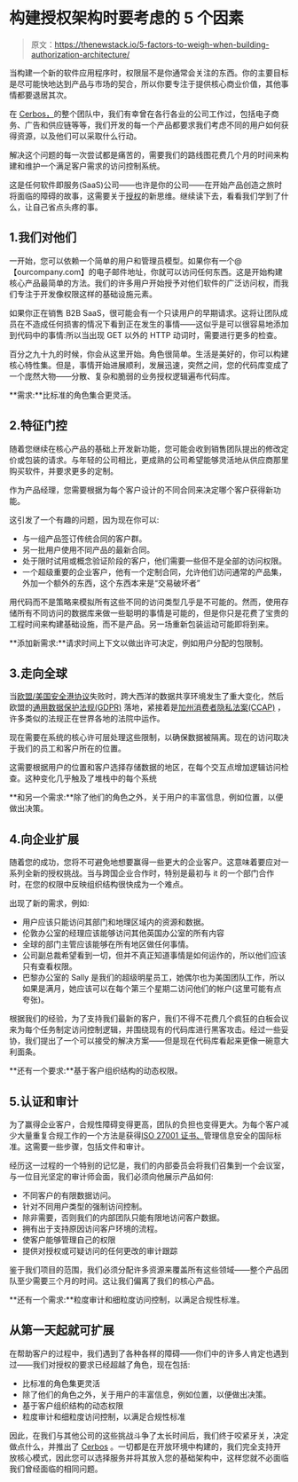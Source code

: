 # 构建授权架构时要考虑的 5 个因素

> 原文：<https://thenewstack.io/5-factors-to-weigh-when-building-authorization-architecture/>

当构建一个新的软件应用程序时，权限层不是你通常会关注的东西。你的主要目标是尽可能快地达到产品与市场的契合，所以你要专注于提供核心商业价值，其他事情都要退居其次。

在 [Cerbos，](https://cerbos.dev/?utm_content=inline-mention)的整个团队中，我们有幸曾在各行各业的公司工作过，包括电子商务、广告和供应链等等，我们开发的每一个产品都要求我们考虑不同的用户如何获得资源，以及他们可以采取什么行动。

解决这个问题的每一次尝试都是痛苦的，需要我们的路线图花费几个月的时间来构建和维护一个满足客户需求的访问控制系统。

这是任何软件即服务(SaaS)公司——也许是你的公司——在开始产品创造之旅时将面临的障碍的故事，这需要关于[授权](https://thenewstack.io/how-do-authentication-and-authorization-differ/)的新思维。继续读下去，看看我们学到了什么，让自己省点头疼的事。

## 1.我们对他们

一开始，您可以依赖一个简单的用户和管理员模型。如果你有一个@【ourcompany.com】的电子邮件地址，你就可以访问任何东西。这是开始构建核心产品最简单的方法。我们的许多用户开始授予对他们软件的广泛访问权，而我们专注于开发像权限这样的基础设施元素。

如果你正在销售 B2B SaaS，很可能会有一个只读用户的早期请求。这将让团队成员在不造成任何损害的情况下看到正在发生的事情——这似乎是可以很容易地添加到代码中的事情:所以当出现 GET 以外的 HTTP 动词时，需要进行更多的检查。

百分之九十九的时候，你会从这里开始。角色很简单。生活是美好的，你可以构建核心特性集。但是，事情开始进展顺利，发展迅速，突然之间，您的代码库变成了一个庞然大物——分散、复杂和脆弱的业务授权逻辑遍布代码库。

**需求:**比标准的角色集合更灵活。

## 2.特征门控

随着您继续在核心产品的基础上开发新功能，您可能会收到销售团队提出的修改定价或包装的请求。与年轻的公司相比，更成熟的公司希望能够灵活地从供应商那里购买软件，并要求更多的定制。

作为产品经理，您需要根据为每个客户设计的不同合同来决定哪个客户获得新功能。

这引发了一个有趣的问题，因为现在你可以:

*   与一组产品签订传统合同的客户群。
*   另一批用户使用不同产品的最新合同。
*   处于限时试用或概念验证阶段的客户，他们需要一些但不是全部的访问权限。
*   一个超级重要的企业客户，他有一个定制合同，允许他们访问通常的产品集，外加一个额外的东西，这个东西本来是“交易破坏者”

用代码而不是策略来模拟所有这些不同的访问类型几乎是不可能的。然而，使用存储所有不同访问的数据库来做一些聪明的事情是可能的，但是你只是花费了宝贵的工程时间来构建基础设施，而不是产品。另一场重新包装运动可能即将到来。

**添加新需求:**请求时间上下文以做出许可决定，例如用户分配的包限制。

## 3.走向全球

当[欧盟/美国安全港协议](https://www.ftc.gov/business-guidance/privacy-security/us-eu-safe-harbor-framework)失败时，跨大西洋的数据共享环境发生了重大变化，然后欧盟的[通用数据保护法规(GDPR)](https://gdpr.eu/) 落地，紧接着是[加州消费者隐私法案(CCAP)](https://oag.ca.gov/privacy/ccpa) ，许多类似的法规正在世界各地的法院中运作。

现在需要在系统的核心许可层处理这些限制，以确保数据被隔离。现在的访问取决于我们的员工和客户所在的位置。

这需要根据用户的位置和客户选择存储数据的地区，在每个交互点增加逻辑访问检查。这种变化几乎触及了堆栈中的每个系统

**和另一个需求:**除了他们的角色之外，关于用户的丰富信息，例如位置，以便做出决策。

## 4.向企业扩展

随着您的成功，您将不可避免地想要赢得一些更大的企业客户。这意味着要应对一系列全新的授权挑战。当与跨国企业合作时，特别是最初与 it 的一个部门合作时，在您的权限中反映组织结构很快成为一个难点。

出现了新的需求，例如:

*   用户应该只能访问其部门和地理区域内的资源和数据。
*   伦敦办公室的经理应该能够访问其他英国办公室的所有内容
*   全球的部门主管应该能够在所有地区做任何事情。
*   公司副总裁希望看到一切，但并不真正知道事情是如何运作的，所以他们应该只有查看权限。
*   巴黎办公室的 Sally 是我们的超级明星员工，她偶尔也为美国团队工作，所以如果是满月，她应该可以在每个第三个星期二访问他们的帐户(这里可能有点夸张)。

根据我们的经验，为了支持我们最新的客户，我们不得不花费几个疯狂的白板会议来为每个任务制定访问控制逻辑，并围绕现有的代码库进行黑客攻击。经过一些妥协，我们提出了一个可以接受的解决方案——但是现在代码库看起来更像一碗意大利面条。

**还有一个要求:**基于客户组织结构的动态权限。

## 5.认证和审计

为了赢得企业客户，合规性障碍变得更高，团队的负担也变得更大。为每个客户减少大量重复合规工作的一个方法是获得[ISO 27001 证书、](https://thenewstack.io/authorization-in-the-context-of-soc-2-and-other-certifications/)管理信息安全的国际标准。这需要一些步骤，包括文件和审计。

经历这一过程的一个特别的记忆是，我们的内部委员会将我们召集到一个会议室，与一位目光坚定的审计师会面，我们必须向他展示产品如何:

*   不同客户的有限数据访问。
*   针对不同用户类型的强制访问控制。
*   除非需要，否则我们的内部团队只能有限地访问客户数据。
*   拥有出于支持原因访问客户环境的流程。
*   使客户能够管理自己的权限
*   提供对授权或可疑访问的任何更改的审计跟踪

鉴于我们项目的范围，我们必须分配许多资源来覆盖所有这些领域——整个产品团队至少需要三个月的时间。这让我们偏离了我们的核心产品。

**还有一个需求:**粒度审计和细粒度访问控制，以满足合规性标准。

## 从第一天起就可扩展

在帮助客户的过程中，我们遇到了各种各样的障碍——你们中的许多人肯定也遇到过——我们对授权的要求已经超越了角色，现在包括:

*   比标准的角色集更灵活
*   除了他们的角色之外，关于用户的丰富信息，例如位置，以便做出决策。
*   基于客户组织结构的动态权限
*   粒度审计和细粒度访问控制，以满足合规性标准

因此，在我们与其他公司的这些挑战斗争了太长时间后，我们终于咬紧牙关，决定做点什么，并推出了 [Cerbos](https://cerbos.dev/?utm_content=inline-mention) 。一切都是在开放环境中构建的，我们完全支持开放核心模式，因此您可以选择服务并将其放入您的基础架构中，这样您就不必面临我们曾经面临的相同问题。

<svg xmlns:xlink="http://www.w3.org/1999/xlink" viewBox="0 0 68 31" version="1.1"><title>Group</title> <desc>Created with Sketch.</desc></svg>